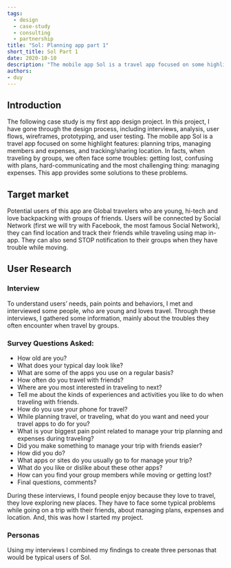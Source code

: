 ```yaml
---
tags: 
  - design
  - case-study
  - consulting
  - partnership
title: "Sol: Planning app part 1"
short_title: Sol Part 1
date: 2020-10-10
description: "The mobile app Sol is a travel app focused on some highlight features: planning trips, managing members and expenses, and tracking/sharing location. In facts, when traveling by groups, we often face some troubles: getting lost, confusing with plans, hard-communicating and the most challenging thing: managing expenses. This app provides some solutions to these problems."
authors: 
- duy
---
```


## Introduction
The following case study is my first app design project. In this project, I have gone through the design process, including interviews, analysis, user flows, wireframes, prototyping, and user testing.
The mobile app Sol is a travel app focused on some highlight features: planning trips, managing members and expenses, and tracking/sharing location. In facts, when traveling by groups, we often face some troubles: getting lost, confusing with plans, hard-communicating and the most challenging thing: managing expenses. This app provides some solutions to these problems.

## Target market
Potential users of this app are Global travelers who are young, hi-tech and love backpacking with groups of friends. Users will be connected by Social Network (first we will try with Facebook, the most famous Social Network), they can find location and track their friends while traveling using map in-app. They can also send STOP notification to their groups when they have trouble while moving.

## User Research
### Interview
To understand users’ needs, pain points and behaviors, I met and interviewed some people, who are young and loves travel. Through these interviews, I gathered some information, mainly about the troubles they often encounter when travel by groups.

### Survey Questions Asked:
- How old are you?
- What does your typical day look like?
- What are some of the apps you use on a regular basis?
- How often do you travel with friends?
- Where are you most interested in traveling to next?
- Tell me about the kinds of experiences and activities you like to do when traveling with friends.
- How do you use your phone for travel?
- While planning travel, or traveling, what do you want and need your travel apps to do for you?
- What is your biggest pain point related to manage your trip planning and expenses during traveling?
- Did you make something to manage your trip with friends easier?
- How did you do?
- What apps or sites do you usually go to for manage your trip?
- What do you like or dislike about these other apps?
- How can you find your group members while moving or getting lost?
- Final questions, comments?

During these interviews, I found people enjoy because they love to travel, they love exploring new places. They have to face some typical problems while going on a trip with their friends, about managing plans, expenses and location. And, this was how I started my project.

### Personas
Using my interviews I combined my findings to create three personas that would be typical users of Sol.
